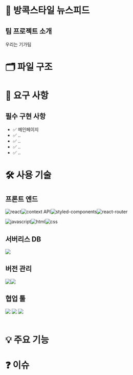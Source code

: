# 👕 방콕스타일 뉴스피드

## 팀 프로젝트 소개

우리는 기가팀

# 🗂️ 파일 구조

# 📌 요구 사항

## 필수 구현 사항

- ✅ 메인페이지
- ✅ ..
- ✅ ..
- ✅ ..
- ✅ ..

# 🛠️ 사용 기술

## 프론트 엔드

<img src="https://img.shields.io/badge/React-20232A?style=for-the-badge&logo=react&logoColor=61DAFB" alt="react" /><img src="https://img.shields.io/badge/Context--Api-000000?style=for-the-badge&logo=react" alt="context API" /><img src="https://img.shields.io/badge/styled--components-DB7093?style=for-the-badge&logo=styled-components&logoColor=white" alt="styled-components" /><img src="https://img.shields.io/badge/React_Router-CA4245?style=for-the-badge&logo=react-router&logoColor=white" alt="react-router" /><br />

<img src="https://img.shields.io/badge/JavaScript-F7DF1E?style=for-the-badge&logo=JavaScript&logoColor=white" alt="javascript" /><img src="https://img.shields.io/badge/HTML-239120?style=for-the-badge&logo=html5&logoColor=white" alt="html" /><img src="https://img.shields.io/badge/CSS-239120?&style=for-the-badge&logo=css3&logoColor=white" alt="css" /><br />

## 서버리스 DB

<img src="https://img.shields.io/badge/Supabase-181818?style=for-the-badge&logo=supabase&logoColor=white" /><br />

## 버전 관리

<img src="https://img.shields.io/badge/GIT-E44C30?style=for-the-badge&logo=git&logoColor=white"/><img src="https://img.shields.io/badge/GitHub-100000?style=for-the-badge&logo=github&logoColor=white"/><br />

## 협업 툴

<img src="https://img.shields.io/badge/Figma-F24E1E?style=for-the-badge&logo=figma&logoColor=white" />
<img src="https://img.shields.io/badge/Slack-4A154B?style=for-the-badge&logo=slack&logoColor=white" />
<img src="https://img.shields.io/badge/notion-000000?style=for-the-badge&logo=notion&logoColor=white" />
<br /><br />

# 💡 주요 기능

# ❓ 이슈
